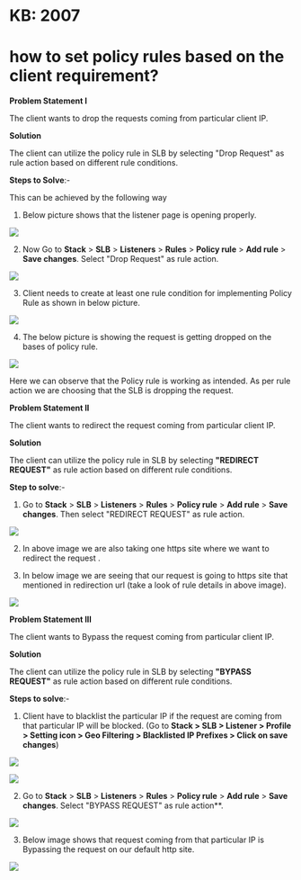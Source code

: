 # KB: 2007

# how to set policy rules based on the client requirement?

**Problem Statement I**

The client wants to drop the requests coming from particular client IP.

**Solution**

The client can utilize the policy rule in SLB by selecting "Drop Request" as rule action based on different rule conditions.

**Steps to Solve**:-

This can be achieved by the following way 

1. Below picture shows that the listener page is opening properly.

![](/img/adc/kb/adc8.1.png)

2. Now Go to **Stack** > **SLB** > **Listeners** > **Rules** > **Policy rule** > **Add rule** > **Save changes**. Select "Drop Request" as rule action.

![](/img/adc/kb/v2/policy_rule_kb_2007_2.png)

3. Client needs to create at least one rule condition for implementing Policy Rule as shown in below picture.

![](/img/adc/kb/v2/policy_rule_kb_2007_3.png)

4. The below picture is showing the request is getting dropped on the bases of policy rule.

![](/img/adc/kb/adc8.4.png)

Here we can observe that the Policy rule is working as intended. As per rule action we are choosing that the SLB is dropping the request.

**Problem Statement II**

The client wants to redirect the request coming from particular client IP.

**Solution**

The client can utilize the policy rule in SLB by selecting **"REDIRECT REQUEST"** as rule action based on different rule conditions.

**Step to solve**:-

1. Go to **Stack** > **SLB** > **Listeners** > **Rules** > **Policy rule** > **Add rule** > **Save changes**. Then select "REDIRECT REQUEST" as rule action.

![](/img/adc/kb/v2/policy_rule_kb_2007_5.png)

2. In above image we are also taking one https site where we want to redirect the request .

3. In below image we are seeing that our request is going to https site that mentioned in redirection url (take a look of rule details in above image).

![](/img/adc/kb/adc8.6.png)

**Problem Statement III**

The client wants to Bypass the request coming from particular client IP.

**Solution**

The client can utilize the policy rule in SLB by selecting **"BYPASS REQUEST"** as rule action based on different rule conditions.

**Steps to solve**:-

1. Client have to blacklist the particular IP if the request are coming from that particular IP will be blocked. (Go to **Stack > SLB > Listener > Profile > Setting icon > Geo Filtering > Blacklisted IP Prefixes > Click on save changes**)

![](/img/adc/kb/v2/geo_kb_2007_7.png)

![](/img/adc/kb/adc8.8.png)

2. Go to **Stack** > **SLB** > **Listeners** > **Rules** > **Policy rule** > **Add rule** > **Save changes**. Select "BYPASS REQUEST" as rule action**.

![](/img/adc/kb/v2/policy_rule_kb_2007_9.png)

3. Below image shows that request coming from that particular IP is Bypassing the request on our default http site.

![](/img/adc/kb/adc8.10.png)